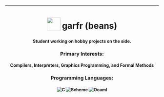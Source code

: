 ***
<div align="center">
<h1>
  <sub>
    <img src="https://images.emojiterra.com/google/android-10/512px/1f30a.png" height="44">
  </sub>
  garfr (beans)
</h1
  
  
<p><strong>Student working on hobby projects on the side.</strong></p>
  <h3>Primary Interests:</h3>
  <h4>Compilers, Interpreters, Graphics Programming, and Formal Methods</h4>
<h3>Programming Languages:</h3>
<h4>
<img alt="C" src="https://img.shields.io/badge/c-%2300ADD8.svg?&style=for-the-badge&logo=C&logoColor=white"/>
<img alt="Scheme" src="https://img.shields.io/badge/scheme-%232C2D72.svg?&style=for-the-badge&logo=scheme&logoColor=white"/>
<img alt="Ocaml" src="https://img.shields.io/badge/ocaml%20-%2343853D.svg?&style=for-the-badge&logo=ocaml&logoColor=white"/>
</h4>
